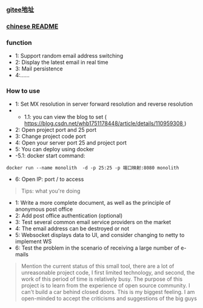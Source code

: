 ###  [gitee地址](http://gitee.com/opsx/monolith-mail)

###  [chinese README](README_zh.md)

### function

- 1: Support random email address switching
- 2: Display the latest email in real time
- 3: Mail persistence
- 4:......

### How to use

- 1: Set MX resolution in server forward resolution and reverse resolution
- - 1.1: you can view the blog to set ([ https://blog.csdn.net/whb1751178448/article/details/110959308 ]() )
- 2: Open project port and 25 port
- 3: Change project code port
- 4: Open your server port 25 and project port
- 5: You can deploy using docker
- -5.1: docker start command:

```
docker run --name monolith  -d -p 25:25 -p 端口映射:8080 monolith
```

- 6: Open IP: port / to access

> Tips: what you're doing

- 1: Write a more complete document, as well as the principle of anonymous post office
- 2: Add post office authentication (optional)
- 3: Test several common email service providers on the market
- 4: The email address can be destroyed or not
- 5: Websocket displays data to UI, and consider changing to netty to implement WS
- 6: Test the problem in the scenario of receiving a large number of e-mails

> Mention the current status of this small tool, there are a lot of unreasonable project code, I first limited technology, and second, the work of this period of time is relatively busy. The purpose of this project is to learn from the experience of open source community. I can't build a car behind closed doors. This is my biggest feeling. I am open-minded to accept the criticisms and suggestions of the big guys
